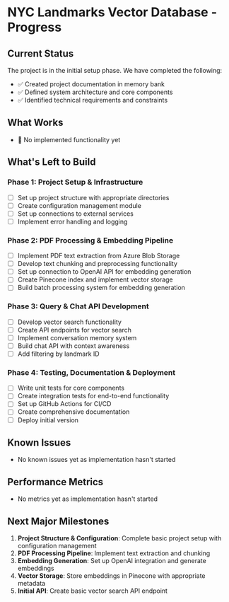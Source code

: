 # NYC Landmarks Vector Database - Progress

## Current Status
The project is in the initial setup phase. We have completed the following:

- ✅ Created project documentation in memory bank
- ✅ Defined system architecture and core components
- ✅ Identified technical requirements and constraints

## What Works
- 🚫 No implemented functionality yet

## What's Left to Build

### Phase 1: Project Setup & Infrastructure
- [ ] Set up project structure with appropriate directories
- [ ] Create configuration management module
- [ ] Set up connections to external services
- [ ] Implement error handling and logging

### Phase 2: PDF Processing & Embedding Pipeline
- [ ] Implement PDF text extraction from Azure Blob Storage
- [ ] Develop text chunking and preprocessing functionality
- [ ] Set up connection to OpenAI API for embedding generation
- [ ] Create Pinecone index and implement vector storage
- [ ] Build batch processing system for embedding generation

### Phase 3: Query & Chat API Development
- [ ] Develop vector search functionality
- [ ] Create API endpoints for vector search
- [ ] Implement conversation memory system
- [ ] Build chat API with context awareness
- [ ] Add filtering by landmark ID

### Phase 4: Testing, Documentation & Deployment
- [ ] Write unit tests for core components
- [ ] Create integration tests for end-to-end functionality
- [ ] Set up GitHub Actions for CI/CD
- [ ] Create comprehensive documentation
- [ ] Deploy initial version

## Known Issues
- No known issues yet as implementation hasn't started

## Performance Metrics
- No metrics yet as implementation hasn't started

## Next Major Milestones
1. **Project Structure & Configuration**: Complete basic project setup with configuration management
2. **PDF Processing Pipeline**: Implement text extraction and chunking
3. **Embedding Generation**: Set up OpenAI integration and generate embeddings
4. **Vector Storage**: Store embeddings in Pinecone with appropriate metadata
5. **Initial API**: Create basic vector search API endpoint

